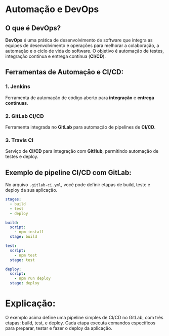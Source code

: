 # Automação e DevOps

## O que é DevOps?

**DevOps** é uma prática de desenvolvimento de software que integra as equipes de desenvolvimento e operações para melhorar a colaboração, a automação e o ciclo de vida do software. O objetivo é automação de testes, integração contínua e entrega contínua (**CI/CD**).

## Ferramentas de Automação e CI/CD:

### 1. **Jenkins**
Ferramenta de automação de código aberto para **integração** e **entrega contínuas**.

### 2. **GitLab CI/CD**
Ferramenta integrada no **GitLab** para automação de pipelines de **CI/CD**.

### 3. **Travis CI**
Serviço de **CI/CD** para integração com **GitHub**, permitindo automação de testes e deploy.

## Exemplo de pipeline CI/CD com GitLab:

No arquivo `.gitlab-ci.yml`, você pode definir etapas de build, teste e deploy da sua aplicação.

```yaml
stages:
  - build
  - test
  - deploy

build:
  script:
    - npm install
  stage: build

test:
  script:
    - npm test
  stage: test

deploy:
  script:
    - npm run deploy
  stage: deploy
```

# Explicação:
O exemplo acima define uma pipeline simples de CI/CD no GitLab, com três etapas: build, test, e deploy. Cada etapa executa comandos específicos para preparar, testar e fazer o deploy da aplicação.